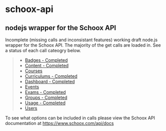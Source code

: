 # schoox-api
## nodejs wrapper for the Schoox API

Incomplete (missing calls and inconsistant features) working draft node.js wrapper for the Schoox API. The majority of the get calls are loaded in. See a status of each call cateogry below.
>- [Badges - Completed](https://github.com/Spazz/schoox-api/blob/master/api/calls/badges.js)
>- [Content - Completed](https://github.com/Spazz/schoox-api/blob/master/api/calls/content.js)
>- [Courses](https://github.com/Spazz/schoox-api/blob/master/api/calls/courses.js)
>- [Curriculums - Completed](https://github.com/Spazz/schoox-api/blob/master/api/calls/curriculums.js)
>- [Dashboard - Completed](https://github.com/Spazz/schoox-api/blob/master/api/calls/dashboard.js)
>- [Events](https://github.com/Spazz/schoox-api/blob/master/api/calls/events.js)
>- [Exams - Completed](https://github.com/Spazz/schoox-api/blob/master/api/calls/exams.js)
>- [Groups - Completed](https://github.com/Spazz/schoox-api/blob/master/api/calls/groups.js)
>- [Usage - Completed](https://github.com/Spazz/schoox-api/blob/master/api/calls/usage.js)
>- [Users](https://github.com/Spazz/schoox-api/blob/master/api/calls/users.js)

To see what options can be included in calls please view the Schoox API documentation at https://www.schoox.com/api/docs